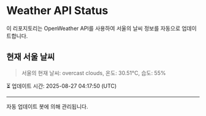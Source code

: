
# Weather API Status

이 리포지토리는 OpenWeather API를 사용하여 서울의 날씨 정보를 자동으로 업데이트합니다.

## 현재 서울 날씨
> 서울의 현재 날씨: overcast clouds, 온도: 30.51°C, 습도: 55%

⏳ 업데이트 시간: 2025-08-27 04:17:50 (UTC)

---
자동 업데이트 봇에 의해 관리됩니다.
